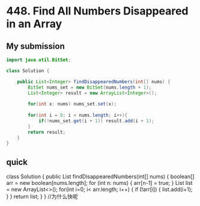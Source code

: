 # 448. Find All Numbers Disappeared in an Array  
## My submission  
```java  
import java.util.BitSet;

class Solution {

    public List<Integer> findDisappearedNumbers(int[] nums) {
        BitSet nums_set = new BitSet(nums.length + 1);
        List<Integer> result = new ArrayList<Integer>();
        
        for(int x: nums) nums_set.set(x); 
        
        for(int i = 0; i < nums.length; i++){
            if(!nums_set.get(i + 1)) result.add(i + 1);
        }
        return result;
    }
}
```

## quick  
class Solution {
    public List<Integer> findDisappearedNumbers(int[] nums) {
        boolean[] arr = new boolean[nums.length];
        for (int n: nums) {
            arr[n-1] = true;
        }
        List<Integer> list = new ArrayList<>();
        for(int i=0; i< arr.length; i++) {
            if (!arr[i]) {
                list.add(i+1);
            }
        }
        return list;
    }
} //为什么快呢
